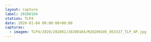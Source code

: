 ```yaml
---
layout: capture
label: 20200104
station: TLP4
date: 2020-01-04 00:00:00+00:00
capturas:
  - imagem: TLP4/2020/202001/20200104/M20200105_053337_TLP_4P.jpg
---
```

